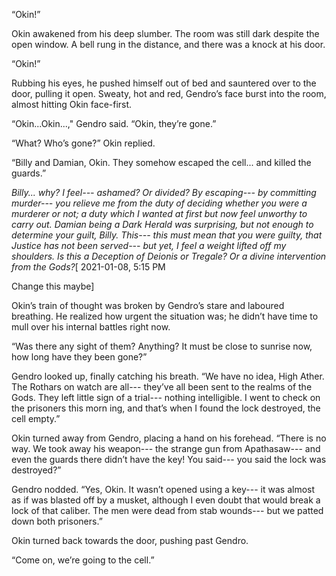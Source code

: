 “Okin!” 

Okin awakened from his deep slumber. The room was still dark despite the open window. A bell rung in the distance, and there was a knock at his door. 

“Okin!”

Rubbing his eyes, he pushed himself out of bed and sauntered over to the door, pulling it open. Sweaty, hot and red, Gendro’s face burst into the room, almost hitting Okin face-first.

“Okin...Okin...," Gendro said. “Okin, they’re gone.”

“What? Who’s gone?” Okin replied. 

“Billy and Damian, Okin. They somehow escaped the cell... and killed the guards.”

*Billy... why? I feel--- ashamed? Or divided? By escaping--- by committing murder--- you relieve me from the duty of deciding whether you were a murderer or not; a duty which I wanted at first but now feel unworthy to carry out. Damian being a Dark Herald was surprising, but not enough to determine your guilt, Billy. This--- this must mean that you were guilty, that Justice has not been served--- but yet, I feel a weight lifted off my shoulders. Is this a Deception of Deionis or Tregale? Or a divine intervention from the Gods?*\[ 2021-01-08, 5:15 PM

Change this maybe\]

Okin’s train of thought was broken by Gendro’s stare and laboured breathing. He realized how urgent the situation was; he didn’t have time to mull over his internal battles right now. 

“Was there any sight of them? Anything? It must be close to sunrise now, how long have they been gone?” 

Gendro looked up, finally catching his breath. “We have no idea, High Ather. The Rothars on watch are all--- they’ve all been sent to the realms of the Gods. They left little sign of a trial--- nothing intelligible. I went to check on the prisoners this morn ing, and that’s when I found the lock destroyed, the cell empty.”

Okin turned away from Gendro, placing a hand on his forehead. “There is no way. We took away his weapon--- the strange gun from Apathasaw--- and even the guards there didn’t have the key! You said--- you said the lock was destroyed?”

Gendro nodded. “Yes, Okin. It wasn’t opened using a key--- it was almost as if was blasted off by a musket, although I even doubt that would break a lock of that caliber. The men were dead from stab wounds--- but we patted down both prisoners.”

Okin turned back towards the door, pushing past Gendro.

“Come on, we’re going to the cell.”




